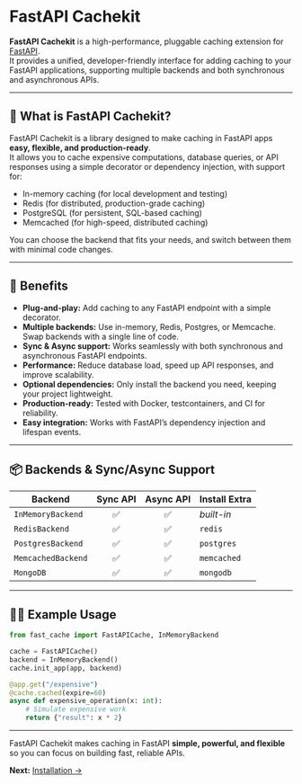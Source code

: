 # FastAPI Cachekit

**FastAPI Cachekit** is a high-performance, pluggable caching extension for [FastAPI](https://fastapi.tiangolo.com/).  
It provides a unified, developer-friendly interface for adding caching to your FastAPI applications, supporting multiple backends and both synchronous and asynchronous APIs.

---

## 🚀 What is FastAPI Cachekit?

FastAPI Cachekit is a library designed to make caching in FastAPI apps **easy, flexible, and production-ready**.  
It allows you to cache expensive computations, database queries, or API responses using a simple decorator or dependency injection, with support for:

- In-memory caching (for local development and testing)
- Redis (for distributed, production-grade caching)
- PostgreSQL (for persistent, SQL-based caching)
- Memcached (for high-speed, distributed caching)

You can choose the backend that fits your needs, and switch between them with minimal code changes.

---

## 🌟 Benefits

- **Plug-and-play:** Add caching to any FastAPI endpoint with a simple decorator.
- **Multiple backends:** Use in-memory, Redis, Postgres, or Memcache. Swap backends with a single line of code.
- **Sync & Async support:** Works seamlessly with both synchronous and asynchronous FastAPI endpoints.
- **Performance:** Reduce database load, speed up API responses, and improve scalability.
- **Optional dependencies:** Only install the backend you need, keeping your project lightweight.
- **Production-ready:** Tested with Docker, testcontainers, and CI for reliability.
- **Easy integration:** Works with FastAPI’s dependency injection and lifespan events.

---

## 📦 Backends & Sync/Async Support

| Backend            | Sync API | Async API | Install Extra |
|--------------------|:--------:|:---------:|---------------|
| `InMemoryBackend`  |   ✅     |    ✅     | _built-in_    |
| `RedisBackend`     |   ✅     |    ✅     | `redis`       |
| `PostgresBackend`  |   ✅     |    ✅     | `postgres`    |
| `MemcachedBackend` |   ✅     |    ✅     | `memcached`   |
| `MongoDB`          |   ✅     |    ✅     | `mongodb`     |

---

## 🧑‍💻 Example Usage

```python
from fast_cache import FastAPICache, InMemoryBackend

cache = FastAPICache()
backend = InMemoryBackend()
cache.init_app(app, backend)

@app.get("/expensive")
@cache.cached(expire=60)
async def expensive_operation(x: int):
    # Simulate expensive work
    return {"result": x * 2}
```

---




FastAPI Cachekit makes caching in FastAPI **simple, powerful, and flexible** so you can focus on building fast, reliable APIs.

**Next:** [Installation →](installation.md)

